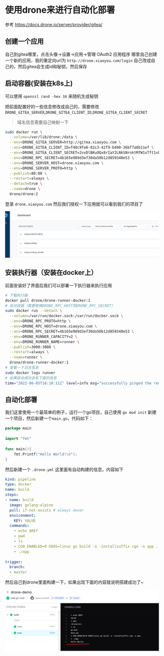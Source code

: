 # 使用drone来进行自动化部署

参考 https://docs.drone.io/server/provider/gitea/

## 创建一个应用

自己到gitea哪里，点击头像->设置->应用->管理 OAuth2 应用程序 哪里自己创建一个新的应用，我的重定向url为 `http://drone.xiaoyou.com/login` 自己改成自己的，然后gitea会生成id和秘钥，然后保存


## 启动容器(安装在k8s上)

可以使用 `openssl rand -hex 16` 来随机生成秘钥

把前面配置好的一些信息修改成自己的，需要修改 `DRONE_GITEA_SERVER`,`DRONE_GITEA_CLIENT_ID`,`DRONE_GITEA_CLIENT_SECRET`
> 域名信息需要自己映射一下

```bash
sudo docker run \
  --volume=/var/lib/drone:/data \
  --env=DRONE_GITEA_SERVER=http://gitea.xiaoyou.com \
  --env=DRONE_GITEA_CLIENT_ID=f48c9fe6-82c3-42f9-b490-36bf7a0b11ef \
  --env=DRONE_GITEA_CLIENT_SECRET=2vxDlBKuOQx8rIaY2LNkSNrnktMfW1xTft1vLSfXjuiQ \
  --env=DRONE_RPC_SECRET=4b165e989d3ef30da50b12d859340e53 \
  --env=DRONE_SERVER_HOST=drone.xiaoyou.com \
  --env=DRONE_SERVER_PROTO=http \
  --publish=80:80 \
  --restart=always \
  --detach=true \
  --name=drone \
  drone/drone:2
```

登录 `drone.xiaoyou.com` 然后我们授权一下应用就可以看到我们的项目了

![](../images/2022-06-05-15-40-26.png)

## 安装执行器（安装在docker上）

前面安装好了界面后我们可以部署一下执行器来执行应用

```bash
# 下载执行器
docker pull drone/drone-runner-docker:1
# 启动容器（需要替换DRONE_RPC_HOST和DRONE_RPC_SECRET）
sudo docker run --detach \
  --volume=/var/run/docker.sock:/var/run/docker.sock \
  --env=DRONE_RPC_PROTO=http \
  --env=DRONE_RPC_HOST=drone.xiaoyou.com \
  --env=DRONE_RPC_SECRET=4b165e989d3ef30da50b12d859340e53 \
  --env=DRONE_RUNNER_CAPACITY=2 \
  --env=DRONE_RUNNER_NAME=runner \
  --publish=3000:3000 \
  --restart=always \
  --name=runner \
  drone/drone-runner-docker:1
# 查看一下日志信息
sudo docker logs runner
# 如果启动成功会有下面的信息
time="2022-06-05T16:10:11Z" level=info msg="successfully pinged the remote server"
```

## 自动化部署

我们这里使用一个最简单的例子，运行一个go项目，自己使用 `go mod init` 新建一个项目，然后新建一个`main.go`，代码如下：
```go
package main

import "fmt"

func main(){
    fmt.Printf("Hello World!\n");
}
```

然后新建一个 `.drone.yml` 这里面有自动构建的信息，内容如下
```yml
kind: pipeline
type: docker
name: build
steps:
- name: build
  image: golang:alpine
  pull: if-not-exists # always never
  environment:
    KEY: VALUE
  commands:
    - echo $KEY
    - pwd
    - ls
    - CGO_ENABLED=0 GOOS=linux go build -a -installsuffix cgo -o app .
    - ./app

trigger:
  branch:
  - master
```

然后自己到drone里面构建一下，如果出现下面的内容就说明搭建成功了~

![](../images/2022-06-05-16-30-18.png)

